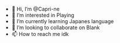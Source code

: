 - 👋 Hi, I’m @Capri-ne
- 👀 I’m interested in Playing
- 🌱 I’m currently learning Japanes language
- 💞️ I’m looking to collaborate on Blank
- 📫 How to reach me idk 

<!---
Capri-ne/Capri-ne is a ✨ special ✨ repository because its `README.md` (this file) appears on your GitHub profile.
You can click the Preview link to take a look at your changes.
--->
